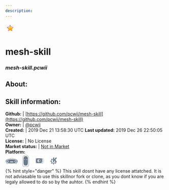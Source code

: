 ```yaml
--- 
description: 
---
```


![](../.gitbook/assets/star.png)  
# mesh-skill  
### _mesh-skill.pcwii_  
## About:  


## Skill information:  
**Github:** | [https://github.com/pcwii/mesh-skill](https://github.com/pcwii/mesh-skill)  
**Owner:** | [@pcwii](https://github.com/pcwii)  
**Created:** | 2019 Dec 21 13:58:30 UTC  **Last updated:** 2019 Dec 26 22:50:05 UTC  
**License:** | No License  
**Market status:** | [Not in Market](https://market.mycroft.ai/skill/)  
**Platform:**  
 ![](../.gitbook/assets/mark-1-icon.png)  ![](../.gitbook/assets/mark-2-icon.png)  ![](../.gitbook/assets/picroft-icon.png)  ![](../.gitbook/assets/kde.png)   
{% hint style="danger" %}
This skill dosnt have any license attatched. It is not adviasable to use this skillnor fork or clone, as you dont know if you are legaly allowed to do so by the auhtor.
{% endhint %}
